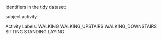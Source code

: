 
Identifiers in the tidy dataset:

subject 
activity 

Activity Labels:
WALKING 
WALKING_UPSTAIRS 
WALKING_DOWNSTAIRS 
SITTING 
STANDING 
LAYING
